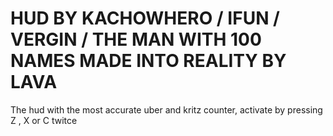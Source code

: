 # HUD BY KACHOWHERO / IFUN / VERGIN / THE MAN WITH 100 NAMES MADE INTO REALITY BY LAVA
The hud with the most accurate uber and kritz counter, activate by pressing Z , X or C twitce

